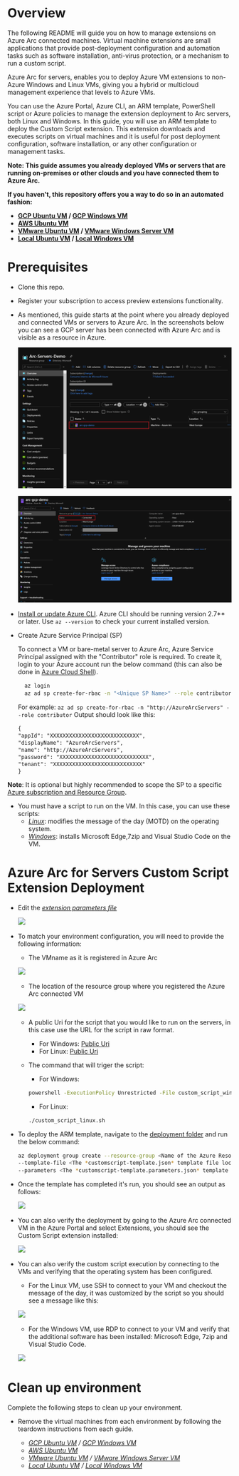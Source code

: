 # Overview

The following README will guide you on how to manage extensions on Azure Arc connected machines. Virtual machine extensions are small applications that provide post-deployment configuration and automation tasks such as software installation, anti-virus protection, or a mechanism to run a custom script.

Azure Arc for servers,  enables you to deploy Azure VM extensions to non-Azure Windows and Linux VMs, giving you a hybrid or multicloud management experience that levels to Azure VMs.

You can use the Azure Portal, Azure CLI, an ARM template, PowerShell script or Azure policies to manage the extension deployment to Arc servers, both Linux and Windows. In this guide, you will use an ARM template to deploy the Custom Script extension. This extension downloads and executes scripts on virtual machines and it is useful for post deployment configuration, software installation, or any other configuration or management tasks.

**Note: This guide assumes you already deployed VMs or servers that are running on-premises or other clouds and you have connected them to Azure Arc.**

**If you haven't, this repository offers you a way to do so in an automated fashion:**
- **[GCP Ubuntu VM](gcp_terraform_ubuntu.md) / [GCP Windows VM](gcp_terraform_windows.md)**
- **[AWS Ubuntu VM](aws_terraform_ubuntu.md)**
- **[VMware Ubuntu VM](vmware_terraform_ubuntu.md) / [VMware Windows Server VM](vmware_terraform_winsrv.md)**
- **[Local Ubuntu VM](local_vagrant_ubuntu.md) / [Local Windows VM](local_vagrant_windows.md)**

# Prerequisites

* Clone this repo.

* Register your subscription to access preview extensions functionality.

* As mentioned, this guide starts at the point where you already deployed and connected VMs or servers to Azure Arc. In the screenshots below you can see a GCP server has been connected with Azure Arc and is visible as a resource in Azure.

    ![](../img/vm_extension_customscript/01.png)

    ![](../img/vm_extension_customscript/02.png)

* [Install or update Azure CLI](https://docs.microsoft.com/en-us/cli/azure/install-azure-cli?view=azure-cli-latest). Azure CLI should be running version 2.7** or later. Use ```az --version``` to check your current installed version.

* Create Azure Service Principal (SP)   

    To connect a VM or bare-metal server to Azure Arc, Azure Service Principal assigned with the "Contributor" role is required. To create it, login to your Azure account run the below command (this can also be done in [Azure Cloud Shell](https://shell.azure.com/)).

  ```bash
    az login
    az ad sp create-for-rbac -n "<Unique SP Name>" --role contributor
    ```
    For example:
    ```az ad sp create-for-rbac -n "http://AzureArcServers" --role contributor```
    Output should look like this:
    ```
    {
    "appId": "XXXXXXXXXXXXXXXXXXXXXXXXXXXX",
    "displayName": "AzureArcServers",
    "name": "http://AzureArcServers",
    "password": "XXXXXXXXXXXXXXXXXXXXXXXXXXXX",
    "tenant": "XXXXXXXXXXXXXXXXXXXXXXXXXXXX"
    }
    ```
    
**Note**: It is optional but highly recommended to scope the SP to a specific [Azure subscription and Resource Group](https://docs.microsoft.com/en-us/cli/azure/ad/sp?view=azure-cli-latest).   


* You must have a script to run on the VM. In this case, you can use these scripts:
    - [*Linux*](../scripts/custom_script_linux.sh): modifies the message of the day (MOTD) on the operating system. 
    - [*Windows*](../scripts/custom_script_windows.ps1): installs Microsoft Edge,7zip and Visual Studio Code on the VM.

# Azure Arc for Servers Custom Script Extension Deployment

* Edit the [*extension parameters file*](../extensions/arm/customscript-template.parameters.json) 

   ![](../img/vm_extension_customscript/03.png)

* To match your environment configuration, you will need to provide the following information: 

    - The VMname as it is registered in Azure Arc

   ![](../img/vm_extension_customscript/04.png)

    - The location of the resource group where you registered the Azure Arc connected VM  

   ![](../img/vm_extension_customscript/05.png)

    - A public Uri for the script that you would like to run on the servers, in this case use the URL for the script in raw format.
        - For Windows: [Public Uri](https://raw.githubusercontent.com/likamrat/azure_arc/custom/azure_arc_servers_jumpstart/scripts/custom_script_windows.ps1) 
        - For Linux: [Public Uri](https://raw.githubusercontent.com/likamrat/azure_arc/custom/azure_arc_servers_jumpstart/scripts/custom_script_linux.sh)

    - The command that will triger the script: 
        - For Windows: 
        ```bash
        powershell -ExecutionPolicy Unrestricted -File custom_script_windows.ps1 
        ```
        - For Linux:
         ```bash
         ./custom_script_linux.sh
         ```

* To deploy the ARM template, navigate to the [deployment folder](../extensions/arm) and run the below command:

    ```bash
    az deployment group create --resource-group <Name of the Azure Resource Group> \
    --template-file <The *customscript-template.json* template file location> \
    --parameters <The *customscript-template.parameters.json* template file location>
    ```
   
* Once the template has completed it's run, you should see an output as follows: 

    ![](../img/vm_extension_customscript/06.png)
    
* You can also verify the deployment by going to the Azure Arc connected VM in the Azure Portal and select Extensions, you should see the Custom Script extension installed: 

    ![](../img/vm_extension_customscript/07.png)

* You can also verify the custom script execution by connecting to the VMs and verifying that the operating system has been configured. 
    - For the Linux VM, use SSH to connect to your VM and checkout the message of the day, it was customized by the script so you should see a message like this: 

    ![](../img/vm_extension_customscript/08.png)

    - For the Windows VM, use RDP to connect to your VM and verify that the additional software has been installed: Microsoft Edge, 7zip and Visual Studio Code. 

    ![](../img/vm_extension_customscript/09.png)

# Clean up environment

Complete the following steps to clean up your environment.

* Remove the virtual machines from each environment by following the teardown instructions from each guide.

    - *[GCP Ubuntu VM](gcp_terraform_ubuntu.md) / [GCP Windows VM](gcp_terraform_windows.md)*
    - *[AWS Ubuntu VM](aws_terraform_ubuntu.md)*
    - *[VMware Ubuntu VM](vmware_terraform_ubuntu.md) / [VMware Windows Server VM](vmware_terraform_winsrv.md)*
    - *[Local Ubuntu VM](local_vagrant_ubuntu.md) / [Local Windows VM](local_vagrant_windows.md)*